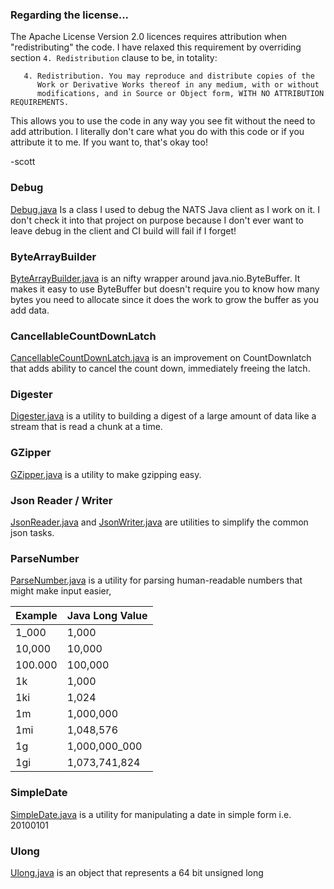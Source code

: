 ### Regarding the license...

The Apache License Version 2.0 licences requires attribution when "redistributing" the code.
I have relaxed this requirement by overriding section `4. Redistribution` clause to be, in totality:

```
   4. Redistribution. You may reproduce and distribute copies of the
      Work or Derivative Works thereof in any medium, with or without
      modifications, and in Source or Object form, WITH NO ATTRIBUTION REQUIREMENTS.
```

This allows you to use the code in any way you see fit without the need to add attribution. 
I literally don't care what you do with this code or if you attribute it to me. If you want to, that's okay too!

-scott

### Debug 

[Debug.java](src/main/java/scottf/Debug.java)
Is a class I used to debug the NATS Java client as I work on it. 
I don't check it into that project on purpose because I don't ever want to leave debug in the client and CI build
will fail if I forget!

### ByteArrayBuilder

[ByteArrayBuilder.java](src/main/java/scottf/ByteArrayBuilder.java)
is an nifty wrapper around java.nio.ByteBuffer.
It makes it easy to use ByteBuffer but doesn't require you to know how many bytes you need to allocate
since it does the work to grow the buffer as you add data.

### CancellableCountDownLatch

[CancellableCountDownLatch.java](src/main/java/scottf/CancellableCountDownLatch.java)
is an improvement on CountDownlatch that adds ability to cancel the count down, immediately freeing the latch.

### Digester

[Digester.java](src/main/java/scottf/Digester.java)
is a utility to building a digest of a large amount of data like a stream that is read a chunk at a time.

### GZipper

[GZipper.java](src/main/java/scottf/GZipper.java)
is a utility to make gzipping easy.

### Json Reader / Writer

[JsonReader.java](src/main/java/scottf/JsonReader.java) and [JsonWriter.java](src/main/java/scottf/JsonWriter.java)
are utilities to simplify the common json tasks.

### ParseNumber

[ParseNumber.java](src/main/java/scottf/ParseNumber.java)
is a utility for parsing human-readable numbers that might make input easier,

| Example      | Java Long Value |
| --------| ---- |
| 1_000   | 1,000 |
| 10,000  | 10,000 |
| 100.000 | 100,000 |
| 1k      | 1,000 |
| 1ki     | 1,024 |
| 1m      | 1,000,000 |
| 1mi     | 1,048,576 |
| 1g      | 1,000,000_000 |
| 1gi     | 1,073,741,824 |

### SimpleDate

[SimpleDate.java](src/main/java/scottf/SimpleDate.java)
is a utility for manipulating a date in simple form i.e. 20100101

### Ulong

[Ulong.java](src/main/java/scottf/Ulong.java)
is an object that represents a 64 bit unsigned long
